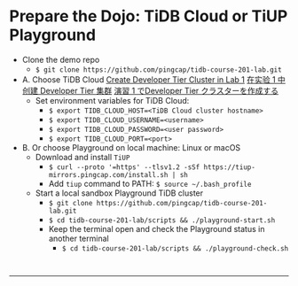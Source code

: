 # Prepare the Dojo: TiDB Cloud or TiUP Playground
+ Clone the demo repo
    + `$ git clone https://github.com/pingcap/tidb-course-201-lab.git`
+ A. Choose TiDB Cloud
[Create Developer Tier Cluster in Lab 1](https://eng.edu.pingcap.com/catalog/info/id:204)
[在实验 1 中创建 Developer Tier 集群](https://zhs.edu.pingcap.com/catalog/info/id:208)
[演習 1 でDeveloper Tier クラスターを作成する](https://jpn.edu.pingcap.com/catalog/info/id:209)
  + Set environment variables for TiDB Cloud:
    + `$ export TIDB_CLOUD_HOST=<TiDB Cloud cluster hostname>`
    + `$ export TIDB_CLOUD_USERNAME=<username>`
    + `$ export TIDB_CLOUD_PASSWORD=<user password>`
    + `$ export TIDB_CLOUD_PORT=<port>`
+ B. Or choose Playground on local machine: Linux or macOS
  + Download and install `TiUP`
    + `$ curl --proto '=https' --tlsv1.2 -sSf https://tiup-mirrors.pingcap.com/install.sh | sh`
    + Add `tiup` command to PATH: `$ source ~/.bash_profile`
  + Start a local sandbox Playground TiDB cluster
    + `$ git clone https://github.com/pingcap/tidb-course-201-lab.git`
    + `$ cd tidb-course-201-lab/scripts && ./playground-start.sh`
    + Keep the terminal open and check the Playground status in another terminal
      + `$ cd tidb-course-201-lab/scripts && ./playground-check.sh`
```
 
```
----------------------------------------------------------------------------------------------------